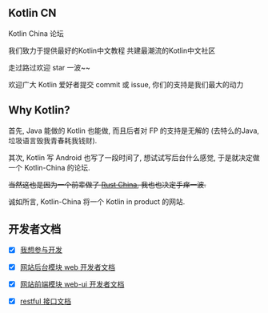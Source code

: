 ## Kotlin CN

Kotlin China 论坛

我们致力于提供最好的Kotlin中文教程 共建最潮流的Kotlin中文社区

走过路过欢迎 star 一波~~

欢迎广大 Kotlin 爱好者提交 commit 或 issue, 你们的支持是我们最大的动力

## Why Kotlin?

首先, Java 能做的 Kotlin 也能做, 而且后者对 FP 的支持是无解的 (去特么的Java, 垃圾语言毁我青春耗我钱财).

其次, Kotlin 写 Android 也写了一段时间了, 想试试写后台什么感觉, 于是就决定做一个 Kotlin-China 的论坛.

~~当然这也是因为一个前辈做了 [Rust China](http://rust-lang-cn.org/), 我也也决定手痒一波.~~

诚如所言, Kotlin-China 将一个 Kotlin in product 的网站. 

## 开发者文档

- [x] [我想参与开发](doc/before-develop.md)

- [x] [网站后台模块 web 开发者文档](doc/web.md)

- [x] [网站前端模块 web-ui 开发者文档](doc/web-ui.md)

- [x] [restful 接口文档](restful.md)



